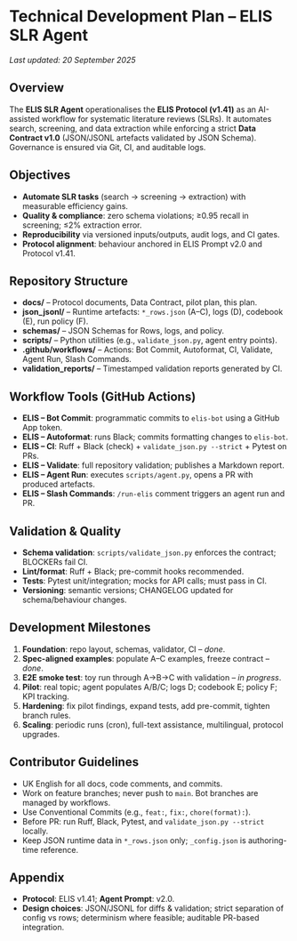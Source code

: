 # Technical Development Plan – ELIS SLR Agent
*Last updated: 20 September 2025*

## Overview
The **ELIS SLR Agent** operationalises the **ELIS Protocol (v1.41)** as an AI-assisted workflow for systematic literature reviews (SLRs). It automates search, screening, and data extraction while enforcing a strict **Data Contract v1.0** (JSON/JSONL artefacts validated by JSON Schema). Governance is ensured via Git, CI, and auditable logs.

## Objectives
- **Automate SLR tasks** (search → screening → extraction) with measurable efficiency gains.
- **Quality & compliance**: zero schema violations; ≥0.95 recall in screening; ≤2% extraction error.
- **Reproducibility** via versioned inputs/outputs, audit logs, and CI gates.
- **Protocol alignment**: behaviour anchored in ELIS Prompt v2.0 and Protocol v1.41.

## Repository Structure
- **docs/** – Protocol documents, Data Contract, pilot plan, this plan.
- **json_jsonl/** – Runtime artefacts: `*_rows.json` (A–C), logs (D), codebook (E), run policy (F).
- **schemas/** – JSON Schemas for Rows, logs, and policy.
- **scripts/** – Python utilities (e.g., `validate_json.py`, agent entry points).
- **.github/workflows/** – Actions: Bot Commit, Autoformat, CI, Validate, Agent Run, Slash Commands.
- **validation_reports/** – Timestamped validation reports generated by CI.

## Workflow Tools (GitHub Actions)
- **ELIS – Bot Commit**: programmatic commits to `elis-bot` using a GitHub App token.
- **ELIS – Autoformat**: runs Black; commits formatting changes to `elis-bot`.
- **ELIS – CI**: Ruff + Black (check) + `validate_json.py --strict` + Pytest on PRs.
- **ELIS – Validate**: full repository validation; publishes a Markdown report.
- **ELIS – Agent Run**: executes `scripts/agent.py`, opens a PR with produced artefacts.
- **ELIS – Slash Commands**: `/run-elis` comment triggers an agent run and PR.

## Validation & Quality
- **Schema validation**: `scripts/validate_json.py` enforces the contract; BLOCKERs fail CI.
- **Lint/format**: Ruff + Black; pre-commit hooks recommended.
- **Tests**: Pytest unit/integration; mocks for API calls; must pass in CI.
- **Versioning**: semantic versions; CHANGELOG updated for schema/behaviour changes.

## Development Milestones
1. **Foundation**: repo layout, schemas, validator, CI – *done*.
2. **Spec-aligned examples**: populate A–C examples, freeze contract – *done*.
3. **E2E smoke test**: toy run through A→B→C with validation – *in progress*.
4. **Pilot**: real topic; agent populates A/B/C; logs D; codebook E; policy F; KPI tracking.
5. **Hardening**: fix pilot findings, expand tests, add pre-commit, tighten branch rules.
6. **Scaling**: periodic runs (cron), full-text assistance, multilingual, protocol upgrades.

## Contributor Guidelines
- UK English for all docs, code comments, and commits.
- Work on feature branches; never push to `main`. Bot branches are managed by workflows.
- Use Conventional Commits (e.g., `feat:`, `fix:`, `chore(format):`).
- Before PR: run Ruff, Black, Pytest, and `validate_json.py --strict` locally.
- Keep JSON runtime data in `*_rows.json` only; `_config.json` is authoring-time reference.

## Appendix
- **Protocol**: ELIS v1.41; **Agent Prompt**: v2.0.
- **Design choices**: JSON/JSONL for diffs & validation; strict separation of config vs rows; determinism where feasible; auditable PR-based integration.
